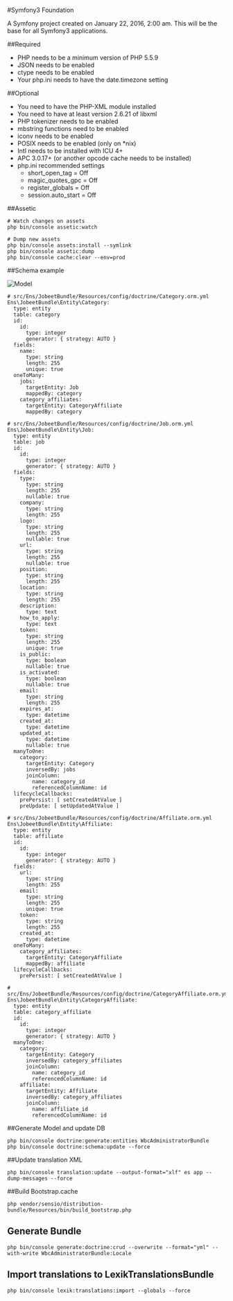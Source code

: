 #Symfony3 Foundation

A Symfony project created on January 22, 2016, 2:00 am.
This will be the base for all Symfony3 applications.

##Required


* PHP needs to be a minimum version of PHP 5.5.9
* JSON needs to be enabled
* ctype needs to be enabled
* Your php.ini needs to have the date.timezone setting

##Optional

* You need to have the PHP-XML module installed
* You need to have at least version 2.6.21 of libxml
* PHP tokenizer needs to be enabled
* mbstring functions need to be enabled
* iconv needs to be enabled
* POSIX needs to be enabled (only on *nix)
* Intl needs to be installed with ICU 4+
* APC 3.0.17+ (or another opcode cache needs to be installed)
* php.ini recommended settings
    * short_open_tag = Off
    * magic_quotes_gpc = Off
    * register_globals = Off
    * session.auto_start = Off

##Assetic
```
# Watch changes on assets
php bin/console assetic:watch

# Dump new assets
php bin/console assets:install --symlink
php bin/console assetic:dump
php bin/console cache:clear --env=prod
```


##Schema example

![Model](http://www.ens.ro/wp-content/uploads/2012/03/diagram.png)


```
# src/Ens/JobeetBundle/Resources/config/doctrine/Category.orm.yml
Ens\JobeetBundle\Entity\Category:
  type: entity
  table: category
  id:
    id:
      type: integer
      generator: { strategy: AUTO }
  fields:
    name:
      type: string
      length: 255
      unique: true
  oneToMany:
    jobs:
      targetEntity: Job
      mappedBy: category
    category_affiliates:
      targetEntity: CategoryAffiliate
      mappedBy: category
```

```
# src/Ens/JobeetBundle/Resources/config/doctrine/Job.orm.yml
Ens\JobeetBundle\Entity\Job:
  type: entity
  table: job
  id:
    id:
      type: integer
      generator: { strategy: AUTO }
  fields:
    type:
      type: string
      length: 255
      nullable: true
    company:
      type: string
      length: 255
    logo:
      type: string
      length: 255
      nullable: true
    url:
      type: string
      length: 255
      nullable: true
    position:
      type: string
      length: 255
    location:
      type: string
      length: 255
    description:
      type: text
    how_to_apply:
      type: text
    token:
      type: string
      length: 255
      unique: true
    is_public:
      type: boolean
      nullable: true
    is_activated:
      type: boolean
      nullable: true
    email:
      type: string
      length: 255
    expires_at:
      type: datetime
    created_at:
      type: datetime
    updated_at:
      type: datetime
      nullable: true
  manyToOne:
    category:
      targetEntity: Category
      inversedBy: jobs
      joinColumn:
        name: category_id
        referencedColumnName: id
  lifecycleCallbacks:
    prePersist: [ setCreatedAtValue ]
    preUpdate: [ setUpdatedAtValue ]
```

```
# src/Ens/JobeetBundle/Resources/config/doctrine/Affiliate.orm.yml
Ens\JobeetBundle\Entity\Affiliate:
  type: entity
  table: affiliate
  id:
    id:
      type: integer
      generator: { strategy: AUTO }
  fields:
    url:
      type: string
      length: 255
    email:
      type: string
      length: 255
      unique: true
    token:
      type: string
      length: 255
    created_at:
      type: datetime
  oneToMany:
    category_affiliates:
      targetEntity: CategoryAffiliate
      mappedBy: affiliate
  lifecycleCallbacks:
    prePersist: [ setCreatedAtValue ]
```

```
# src/Ens/JobeetBundle/Resources/config/doctrine/CategoryAffiliate.orm.yml
Ens\JobeetBundle\Entity\CategoryAffiliate:
  type: entity
  table: category_affiliate
  id:
    id:
      type: integer
      generator: { strategy: AUTO }
  manyToOne:
    category:
      targetEntity: Category
      inversedBy: category_affiliates
      joinColumn:
        name: category_id
        referencedColumnName: id
    affiliate:
      targetEntity: Affiliate
      inversedBy: category_affiliates
      joinColumn:
        name: affiliate_id
        referencedColumnName: id
```

##Generate Model and update DB
```
php bin/console doctrine:generate:entities WbcAdministratorBundle
php bin/console doctrine:schema:update --force
```

##Update translation XML
```
php bin/console translation:update --output-format="xlf" es app --dump-messages --force
```

##Build Bootstrap.cache
```
php vendor/sensio/distribution-bundle/Resources/bin/build_bootstrap.php
```


## Generate Bundle
```
php bin/console generate:doctrine:crud --overwrite --format="yml" --with-write WbcAdministratorBundle:Locale
```

## Import translations to LexikTranslationsBundle
```
php bin/console lexik:translations:import --globals --force
```